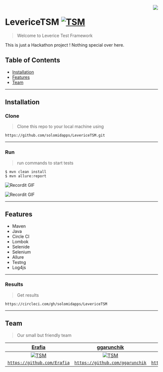 <img src="https://i.ibb.co/3dBcVPY/icon.png" align="right" />

# LevericeTSM [![TSM](https://cdn.rawgit.com/sindresorhus/awesome/d7305f38d29fed78fa85652e3a63e154dd8e8829/media/badge.svg)]()
> Welcome to Leverice Test Framework

This is just a Hackathon project ! Nothing special over here.

## Table of Contents

- [Installation](#installation)
- [Features](#features)
- [Team](#team)

---

## Installation

### Clone

> Clone this repo to your local machine using 

`https://github.com/solomidapps/LevericeTSM.git`

---

### Run

> run commands to start tests

```shell
$ mvn clean install
$ mvn allure:report
```
![Recordit GIF](http://g.recordit.co/mHQjbKFsB4.gif)

![Recordit GIF](http://g.recordit.co/vDo0ra6UNf.gif)

---

## Features

- Maven
- Java
- Circle CI
- Lombok
- Selenide
- Selenium
- Allure
- Testng
- Log4js

---

### Results

> Get results

`https://circleci.com/gh/solomidapps/LevericeTSM`

---

## Team

> Our small but friendly team

| <a href="https://github.com/Erafia" target="_blank">**Erafia**</a> | <a href="http://fvcproductions.com" target="_blank">**ggarunchik**</a> | <a href="http://fvcproductions.com" target="_blank">**yuraej**</a> |
| :---: |:---:| :---:|
| [![TSM](https://avatars0.githubusercontent.com/u/18123375?s=460&v=4?s=200)](https://github.com/Erafia)    | [![TSM](https://avatars3.githubusercontent.com/u/15279457?s=460&u=09db37e5e891b5ea6f11073c2dba41414a2eb8ab&v=4?s=200)](https://github.com/ggarunchik) | [![TSM](https://avatars1.githubusercontent.com/u/49980926?s=460&v=4?s=200)](https://github.com/yuraej)  |
| <a href="https://github.com/Erafia" target="_blank">`https://github.com/Erafia`</a> | <a href="https://github.com/ggarunchik" target="_blank">`https://github.com/ggarunchik`</a> | <a href="https://github.com/yuraej" target="_blank">`https://github.com/yuraej`</a> |

